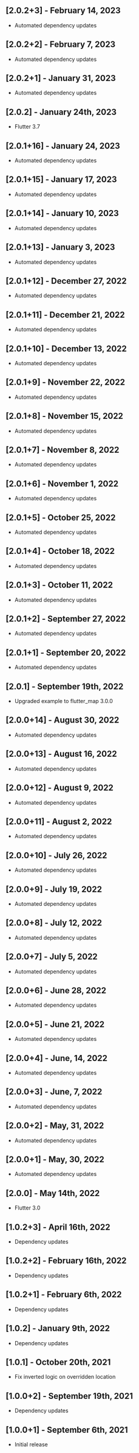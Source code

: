 ## [2.0.2+3] - February 14, 2023

* Automated dependency updates


## [2.0.2+2] - February 7, 2023

* Automated dependency updates


## [2.0.2+1] - January 31, 2023

* Automated dependency updates


## [2.0.2] - January 24th, 2023

* Flutter 3.7


## [2.0.1+16] - January 24, 2023

* Automated dependency updates


## [2.0.1+15] - January 17, 2023

* Automated dependency updates


## [2.0.1+14] - January 10, 2023

* Automated dependency updates


## [2.0.1+13] - January 3, 2023

* Automated dependency updates


## [2.0.1+12] - December 27, 2022

* Automated dependency updates


## [2.0.1+11] - December 21, 2022

* Automated dependency updates


## [2.0.1+10] - December 13, 2022

* Automated dependency updates


## [2.0.1+9] - November 22, 2022

* Automated dependency updates


## [2.0.1+8] - November 15, 2022

* Automated dependency updates


## [2.0.1+7] - November 8, 2022

* Automated dependency updates


## [2.0.1+6] - November 1, 2022

* Automated dependency updates


## [2.0.1+5] - October 25, 2022

* Automated dependency updates


## [2.0.1+4] - October 18, 2022

* Automated dependency updates


## [2.0.1+3] - October 11, 2022

* Automated dependency updates


## [2.0.1+2] - September 27, 2022

* Automated dependency updates


## [2.0.1+1] - September 20, 2022

* Automated dependency updates


## [2.0.1] - September 19th, 2022

* Upgraded example to flutter_map 3.0.0


## [2.0.0+14] - August 30, 2022

* Automated dependency updates


## [2.0.0+13] - August 16, 2022

* Automated dependency updates


## [2.0.0+12] - August 9, 2022

* Automated dependency updates


## [2.0.0+11] - August 2, 2022

* Automated dependency updates


## [2.0.0+10] - July 26, 2022

* Automated dependency updates


## [2.0.0+9] - July 19, 2022

* Automated dependency updates


## [2.0.0+8] - July 12, 2022

* Automated dependency updates


## [2.0.0+7] - July 5, 2022

* Automated dependency updates


## [2.0.0+6] - June 28, 2022

* Automated dependency updates


## [2.0.0+5] - June 21, 2022

* Automated dependency updates


## [2.0.0+4] - June, 14, 2022

* Automated dependency updates


## [2.0.0+3] - June, 7, 2022

* Automated dependency updates


## [2.0.0+2] - May, 31, 2022

* Automated dependency updates


## [2.0.0+1] - May, 30, 2022

* Automated dependency updates


## [2.0.0] - May 14th, 2022

* Flutter 3.0


## [1.0.2+3] - April 16th, 2022

* Dependency updates


## [1.0.2+2] - February 16th, 2022

* Dependency updates


## [1.0.2+1] - February 6th, 2022

* Dependency updates


## [1.0.2] - January 9th, 2022

* Dependency updates


## [1.0.1] - October 20th, 2021

* Fix inverted logic on overridden location


## [1.0.0+2] - September 19th, 2021

* Dependency updates


## [1.0.0+1] - September 6th, 2021

* Initial release

































